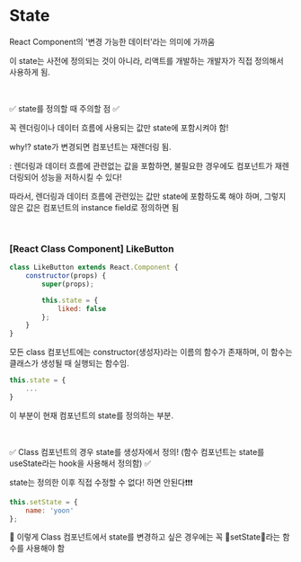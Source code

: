 # State

React Component의 '변경 가능한 데이터'라는 의미에 가까움

이 state는 사전에 정의되는 것이 아니라, 리액트를 개발하는 개발자가 직접 정의해서 사용하게 됨. 

<br />

✅ state를 정의할 때 주의할 점 ✅

꼭 렌더링이나 데이터 흐름에 사용되는 값만 state에 포함시켜야 함!

why!? state가 변경되면 컴포넌트는 재렌더링 됨.

: 렌더링과 데이터 흐름에 관련없는 값을 포함하면, 불필요한 경우에도 컴포넌트가 재렌더링되어 성능을 저하시킬 수 있다!

따라서, 렌더링과 데이터 흐름에 관련있는 값만 state에 포함하도록 해야 하며, 그렇지 않은 값은 컴포넌트의 instance field로 정의하면 됨

<br />

### [React Class Component] LikeButton

```javascript
class LikeButton extends React.Component {
    constructor(props) {
        super(props);

        this.state = {
            liked: false
        };
    }
}
```

모든 class 컴포넌트에는 constructor(생성자)라는 이름의 함수가 존재하며, 이 함수는 클래스가 생성될 때 실행되는 함수임.

```javascript
this.state = {
    ...
}
```
이 부분이 현재 컴포넌트의 state를 정의하는 부분. 

<br />

✅ Class 컴포넌트의 경우 state를 생성자에서 정의! (함수 컴포넌트는 state를 useState라는 hook을 사용해서 정의함) ✅ 

state는 정의한 이후 직접 수정할 수 없다! 하면 안된다❗❗❗

```javascript
this.setState = {
    name: 'yoon'
};
```

📌 이렇게 Class 컴포넌트에서 state를 변경하고 싶은 경우에는 꼭 🔺setState🔺라는 함수를 사용해야 함
